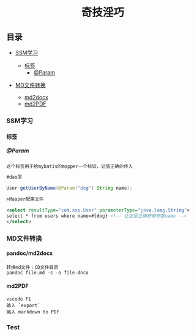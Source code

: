#

<h1 align="center" >奇技淫巧</h1>

## 目录

* [SSM学习](#SSM学习)
  * [标签](标签#)
    * [@Param](#@Param)

* [MD文件转换](#MD文件转换)
  * [md2docx](#pandoc)
  * [md2PDF](#md2PDF)

### SSM学习

#### 标签

##### @Param

    这个标签用于给mybatis的mapper一个标识，让值正确的传入

``` java
#dao层

User getUserByName(@Param("dog") String name);
```

``` xml
>Maaper配置文件

<select resultType="com.xxx.User" parameterType="java.lang.String">
select * from users where name=#{dog} <!-- 让这里正确获得参数name -->
</select>
```

### MD文件转换

#### pandoc/md2docx

    转换md文件：CD文件目录
    pandoc file.md -s -o file.docx

#### md2PDF

    vscode F1
    输入 `export`
    输入 markdown to PDF

### Test